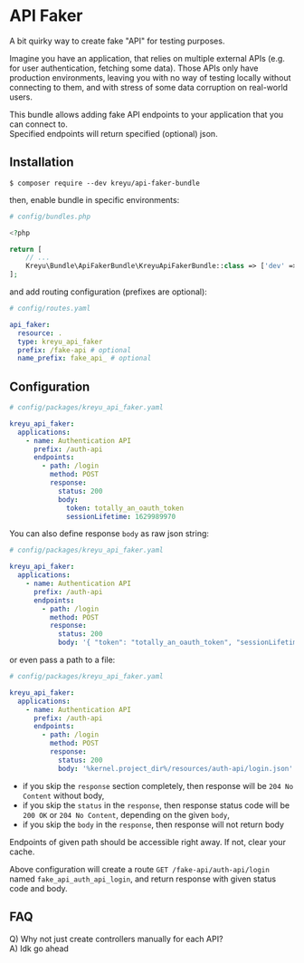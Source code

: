 # API Faker

A bit quirky way to create fake "API" for testing purposes.  

Imagine you have an application, that relies on multiple external APIs (e.g. for user authentication, fetching some data). Those APIs only have production environments, leaving you with no way of testing locally without connecting to them, and with stress of some data corruption on real-world users.

This bundle allows adding fake API endpoints to your application that you can connect to.    
Specified endpoints will return specified (optional) json.

## Installation

```
$ composer require --dev kreyu/api-faker-bundle
```

then, enable bundle in specific environments:

```php
# config/bundles.php

<?php

return [
    // ...
    Kreyu\Bundle\ApiFakerBundle\KreyuApiFakerBundle::class => ['dev' => true, 'test' => true],
];
```

and add routing configuration (prefixes are optional):

```yaml
# config/routes.yaml

api_faker:
  resource: .
  type: kreyu_api_faker
  prefix: /fake-api # optional
  name_prefix: fake_api_ # optional
```

## Configuration

```yaml
# config/packages/kreyu_api_faker.yaml

kreyu_api_faker:
  applications:
    - name: Authentication API
      prefix: /auth-api
      endpoints:
        - path: /login
          method: POST
          response:
            status: 200
            body:
              token: totally_an_oauth_token
              sessionLifetime: 1629989970
```

You can also define response `body` as raw json string:

```yaml
# config/packages/kreyu_api_faker.yaml

kreyu_api_faker:
  applications:
    - name: Authentication API
      prefix: /auth-api
      endpoints:
        - path: /login
          method: POST
          response:
            status: 200
            body: '{ "token": "totally_an_oauth_token", "sessionLifetime": 1629989970 }'
```

or even pass a path to a file:

```yaml
# config/packages/kreyu_api_faker.yaml

kreyu_api_faker:
  applications:
    - name: Authentication API
      prefix: /auth-api
      endpoints:
        - path: /login
          method: POST
          response:
            status: 200
            body: '%kernel.project_dir%/resources/auth-api/login.json'
```

- if you skip the `response` section completely, then response will be `204 No Content` without body,
- if you skip the `status` in the `response`, then response status code will be `200 OK` or `204 No Content`, depending on the given `body`,
- if you skip the `body` in the `response`, then response will not return body

Endpoints of given path should be accessible right away. If not, clear your cache.

Above configuration will create a route `GET /fake-api/auth-api/login` named `fake_api_auth_api_login`, and return response with given status code and body.

## FAQ

Q) Why not just create controllers manually for each API?  
A) Idk go ahead 